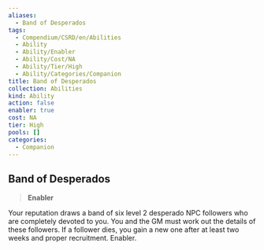 ```yaml
---
aliases:
  - Band of Desperados
tags:
  - Compendium/CSRD/en/Abilities
  - Ability
  - Ability/Enabler
  - Ability/Cost/NA
  - Ability/Tier/High
  - Ability/Categories/Companion
title: Band of Desperados
collection: Abilities
kind: Ability
action: false
enabler: true
cost: NA
tier: High
pools: []
categories:
  - Companion
---
```

## Band of Desperados    
>**Enabler**  
    
Your reputation draws a band of six level 2 desperado NPC followers who are completely devoted to you. You and the GM must work out the details of these followers. If a follower dies, you gain a new one after at least two weeks and proper recruitment. Enabler.